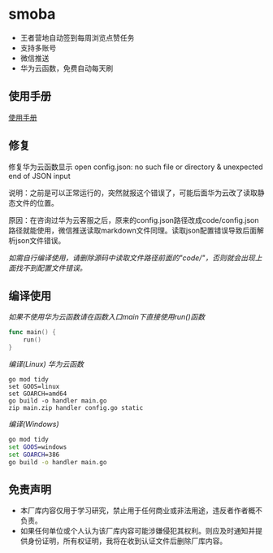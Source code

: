 # smoba
* 王者营地自动签到每周浏览点赞任务
* 支持多账号
* 微信推送
* 华为云函数，免费自动每天刷

## 使用手册
[使用手册](https://gosmoba.vercel.app/)

## 修复
修复华为云函数显示 open config.json: no such file or directory & unexpected end of JSON input

说明：之前是可以正常运行的，突然就报这个错误了，可能后面华为云改了读取静态文件的位置。

原因：在咨询过华为云客服之后，原来的config.json路径改成code/config.json路径就能使用，微信推送读取markdown文件同理。读取json配置错误导致后面解析json文件错误。

*如需自行编译使用，请删除源码中读取文件路径前面的"code/"，否则就会出现上面找不到配置文件错误。*

## 编译使用
*如果不使用华为云函数请在函数入口main下直接使用run()函数*
```go
func main() {
	run()
}
```
*编译(Linux) 华为云函数*
```Terminal
go mod tidy
set GOOS=linux
set GOARCH=amd64
go build -o handler main.go
zip main.zip handler config.go static
```

*编译(Windows)*
```cmd
go mod tidy
set GOOS=windows
set GOARCH=386
go build -o handler main.go
```

## 免责声明
* 本厂库内容仅用于学习研究，禁止用于任何商业或非法用途，违反者作者概不负责。
* 如果任何单位或个人认为该厂库内容可能涉嫌侵犯其权利。则应及时通知并提供身份证明，所有权证明，我将在收到认证文件后删除厂库内容。
